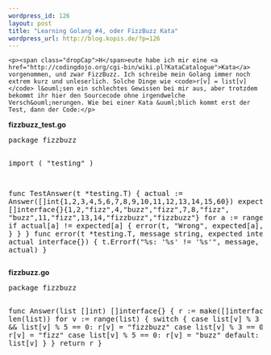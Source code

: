 ```yaml
--- 
wordpress_id: 126
layout: post
title: "Learning Golang #4, oder FizzBuzz Kata"
wordpress_url: http://blog.kopis.de/?p=126
---
```


    <p><span class="dropCap">H</span>eute habe ich mir eine <a href="http://codingdojo.org/cgi-bin/wiki.pl?KataCatalogue">Kata</a> vorgenommen, und zwar FizzBuzz. Ich schreibe mein Golang immer noch extrem kurz und unleserlich. Solche Dinge wie <code>r[v] = list[v]</code> l&ouml;sen ein schlechtes Gewissen bei mir aus, aber trotzdem bekommt ihr hier den Sourcecode ohne irgendwelche Versch&ouml;nerungen. Wie bei einer Kata &uuml;blich kommt erst der Test, dann der Code:</p>
<p><strong>fizzbuzz_test.go</strong></p>
<p><strong></strong><span style="font-family: Times New Roman; font-size: medium;">
<div class="CodeRay">
  <div class="code"><pre>package fizzbuzz

import (
    &quot;testing&quot;
)

func TestAnswer(t *testing.T) {
    actual := Answer([]int{1,2,3,4,5,6,7,8,9,10,11,12,13,14,15,60})
    expected := []interface{}{1,2,&quot;fizz&quot;,4,&quot;buzz&quot;,&quot;fizz&quot;,7,8,&quot;fizz&quot;, &quot;buzz&quot;,11,&quot;fizz&quot;,13,14,&quot;fizzbuzz&quot;,&quot;fizzbuzz&quot;}
    for a := range(actual) {
        if actual[a] != expected[a] {
            error(t, &quot;Wrong&quot;, expected[a], actual[a])
        }
    }
}
func error(t *testing.T, message string, expected interface{}, actual interface{}) {
    t.Errorf(&quot;%s: '%s' != '%s'&quot;, message, expected, actual)
}</pre></div>
</div>

</span></p>
<p><strong>fizzbuzz.go</strong></p>
<p><strong></strong><span style="font-family: Times New Roman; font-size: medium;">
<div class="CodeRay">
  <div class="code"><pre>package fizzbuzz

func Answer(list []int) []interface{} {
    r := make([]interface{}, len(list))
    for v := range(list) {
        switch {
            case list[v] % 3 == 0 &amp;&amp; list[v] % 5 == 0:
                r[v] = &quot;fizzbuzz&quot;
            case list[v] % 3 == 0:
                r[v] = &quot;fizz&quot;
            case list[v] % 5 == 0:
                r[v] = &quot;buzz&quot;
            default:
                r[v] = list[v]
        }
    }
    return r
}</pre></div>
</div>

</span></p>
  
